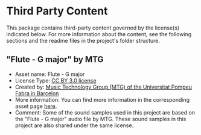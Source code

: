 # Third Party Content

This package contains third-party content governed by the license(s) indicated below. For more information about the content, see the following sections and the readme files in the project's folder structure.

## "Flute - G major" by MTG 

- Asset name: Flute - G major
- License Type: [CC BY 3.0 license](https://creativecommons.org/licenses/by/3.0/)
- Created by: [Music Technology Group (MTG) of the Universitat Pompeu Fabra in Barcelon](https://freesound.org/people/MTG/)
- More information: You can find more information in the corresponding asset page [here](https://freesound.org/people/MTG/sounds/354688/).
- Comment: Some of the sound samples used in this project are based on the "Flute - G major" audio file by MTG. These sound samples in this project are also shared under the same license.
